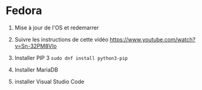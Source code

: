 # Fedora

1. Mise à jour de l'OS et redemarrer
   
2. Suivre les instructions de cette vidéo
https://www.youtube.com/watch?v=Sn-32PM8Vlo

3. Installer PIP 3
   `sudo dnf install python3-pip`

4. Installer MariaDB

5. installer Visual Studio Code
